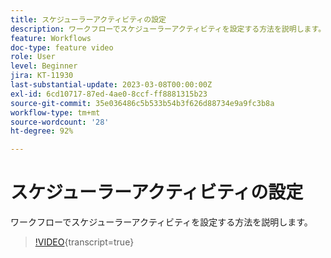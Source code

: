 ```yaml
---
title: スケジューラーアクティビティの設定
description: ワークフローでスケジューラーアクティビティを設定する方法を説明します。
feature: Workflows
doc-type: feature video
role: User
level: Beginner
jira: KT-11930
last-substantial-update: 2023-03-08T00:00:00Z
exl-id: 6cd10717-87ed-4ae0-8ccf-ff8881315b23
source-git-commit: 35e036486c5b533b54b3f626d88734e9a9fc3b8a
workflow-type: tm+mt
source-wordcount: '28'
ht-degree: 92%

---
```


# スケジューラーアクティビティの設定

ワークフローでスケジューラーアクティビティを設定する方法を説明します。

>[!VIDEO](https://video.tv.adobe.com/v/3416037?quality=12&learn=on){transcript=true}
